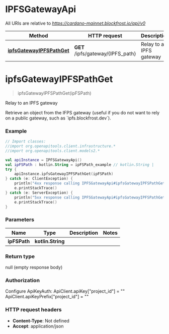 # IPFSGatewayApi

All URIs are relative to *https://cardano-mainnet.blockfrost.io/api/v0*

Method | HTTP request | Description
------------- | ------------- | -------------
[**ipfsGatewayIPFSPathGet**](IPFSGatewayApi.md#ipfsGatewayIPFSPathGet) | **GET** /ipfs/gateway/{IPFS_path} | Relay to an IPFS gateway


<a name="ipfsGatewayIPFSPathGet"></a>
# **ipfsGatewayIPFSPathGet**
> ipfsGatewayIPFSPathGet(ipFSPath)

Relay to an IPFS gateway

Retrieve an object from the IFPS gateway (useful if you do not want to rely on a public gateway, such as &#x60;ipfs.blockfrost.dev&#x60;).

### Example
```kotlin
// Import classes:
//import org.openapitools.client.infrastructure.*
//import org.openapitools.client.models2.*

val apiInstance = IPFSGatewayApi()
val ipFSPath : kotlin.String = ipFSPath_example // kotlin.String | 
try {
    apiInstance.ipfsGatewayIPFSPathGet(ipFSPath)
} catch (e: ClientException) {
    println("4xx response calling IPFSGatewayApi#ipfsGatewayIPFSPathGet")
    e.printStackTrace()
} catch (e: ServerException) {
    println("5xx response calling IPFSGatewayApi#ipfsGatewayIPFSPathGet")
    e.printStackTrace()
}
```

### Parameters

Name | Type | Description  | Notes
------------- | ------------- | ------------- | -------------
 **ipFSPath** | **kotlin.String**|  |

### Return type

null (empty response body)

### Authorization


Configure ApiKeyAuth:
    ApiClient.apiKey["project_id"] = ""
    ApiClient.apiKeyPrefix["project_id"] = ""

### HTTP request headers

 - **Content-Type**: Not defined
 - **Accept**: application/json

